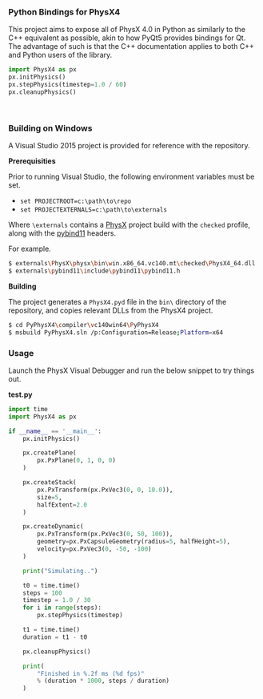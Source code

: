 ### Python Bindings for PhysX4

This project aims to expose all of PhysX 4.0 in Python as similarly to the C++ equivalent as possible, akin to how PyQt5 provides bindings for Qt. The advantage of such is that the C++ documentation applies to both C++ and Python users of the library.

```python
import PhysX4 as px
px.initPhysics()
px.stepPhysics(timestep=1.0 / 60)
px.cleanupPhysics()
```

<br>

### Building on Windows

A Visual Studio 2015 project is provided for reference with the repository.

**Prerequisities**

Prior to running Visual Studio, the following environment variables must be set.

- `set PROJECTROOT=c:\path\to\repo`
- `set PROJECTEXTERNALS=c:\path\to\externals`

Where `\externals` contains a [PhysX](https://github.com/NVIDIAGameWorks/PhysX) project build with the `checked` profile, along with the [pybind11](https://github.com/pybind/pybind11) headers.

For example.

```bash
$ externals\PhysX\physx\bin\win.x86_64.vc140.mt\checked\PhysX4_64.dll
$ externals\pybind11\include\pybind11\pybind11.h
```

**Building**

The project generates a `PhysX4.pyd` file in the `bin\` directory of the repository, and copies relevant DLLs from the PhysX4 project.

```bash
$ cd PyPhysX4\compiler\vc140win64\PyPhysX4
$ msbuild PyPhysX4.sln /p:Configuration=Release;Platform=x64
```

### Usage

Launch the PhysX Visual Debugger and run the below snippet to try things out.

**test.py**

```python
import time
import PhysX4 as px

if __name__ == '__main__':
    px.initPhysics()

    px.createPlane(
        px.PxPlane(0, 1, 0, 0)
    )

    px.createStack(
        px.PxTransform(px.PxVec3(0, 0, 10.0)),
        size=5,
        halfExtent=2.0
    )

    px.createDynamic(
        px.PxTransform(px.PxVec3(0, 50, 100)),
        geometry=px.PxCapsuleGeometry(radius=5, halfHeight=5),
        velocity=px.PxVec3(0, -50, -100)
    )

    print("Simulating..")

    t0 = time.time()
    steps = 100
    timestep = 1.0 / 30
    for i in range(steps):
        px.stepPhysics(timestep)

    t1 = time.time()
    duration = t1 - t0

    px.cleanupPhysics()

    print(
        "Finished in %.2f ms (%d fps)"
        % (duration * 1000, steps / duration)
    )
```